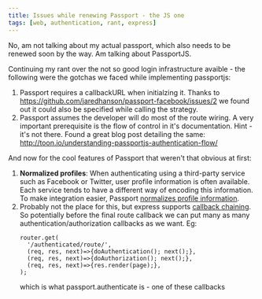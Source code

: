 ```yaml
---
title: Issues while renewing Passport - the JS one
tags: [web, authentication, rant, express]
---
```

No, am not talking about my actual passport, which also needs to be renewed soon by the way. Am talking about PassportJS.

Continuing my rant over the not so good login infrastructure avaible - the following were the gotchas we faced while implementing passportjs:

1. Passport requires a callbackURL when initialzing it. Thanks to https://github.com/jaredhanson/passport-facebook/issues/2 we found out it could also be specified while calling the strategy.
1. Passport assumes the developer will do most of the route wiring. A very important prerequisite is the flow of control in it's documentation. Hint - it's not there. Found a great blog post detailing the same: http://toon.io/understanding-passportjs-authentication-flow/


And now for the cool features of Passport that weren't that obvious at first:
1. **Normalized profiles**: When authenticating using a third-party service such as Facebook or Twitter, user profile information is often available. Each service tends to have a different way of encoding this information. To make integration easier, Passport [normalizes profile information](http://passportjs.org/docs/profile).
1. Probably not the place for this, but express supports [callback chaining](http://expressjs.com/en/api.html#router.METHOD). So potentially before the final route callback we can put many as many authentication/authorization callbacks as we want.  Eg: 
   ``` 
   router.get(
     '/authenticated/route/', 
     (req, res, next)=>{doAuthentication(); next();},
     (req, res, next)=>{doAuthorization(); next();},
     (req, res, next)=>{res.render(page);},
   );
   ```
   which is what passport.authenticate is - one of these callbacks
